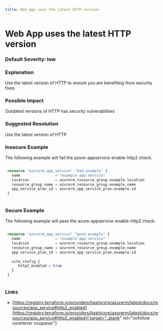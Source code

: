 ```yaml
---
title: Web App uses the latest HTTP version
---
```


# Web App uses the latest HTTP version

### Default Severity: <span class="severity low">low</span>

### Explanation

Use the latest version of HTTP to ensure you are benefiting from security fixes

### Possible Impact
Outdated versions of HTTP has security vulnerabilities

### Suggested Resolution
Use the latest version of HTTP


### Insecure Example

The following example will fail the azure-appservice-enable-http2 check.
```terraform

 resource "azurerm_app_service" "bad_example" {
   name                = "example-app-service"
   location            = azurerm_resource_group.example.location
   resource_group_name = azurerm_resource_group.example.name
   app_service_plan_id = azurerm_app_service_plan.example.id
 }
 
```



### Secure Example

The following example will pass the azure-appservice-enable-http2 check.
```terraform

 resource "azurerm_app_service" "good_example" {
   name                = "example-app-service"
   location            = azurerm_resource_group.example.location
   resource_group_name = azurerm_resource_group.example.name
   app_service_plan_id = azurerm_app_service_plan.example.id
 
   site_config {
 	  http2_enabled = true
   }
 }
 
```



### Links


- [https://registry.terraform.io/providers/hashicorp/azurerm/latest/docs/resources/app_service#http2_enabled](https://registry.terraform.io/providers/hashicorp/azurerm/latest/docs/resources/app_service#http2_enabled){:target="_blank" rel="nofollow noreferrer noopener"}



